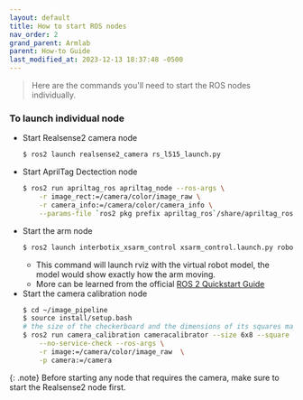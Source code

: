 ```yaml
---
layout: default
title: How to start ROS nodes
nav_order: 2
grand_parent: Armlab
parent: How-to Guide
last_modified_at: 2023-12-13 18:37:48 -0500
---
```


> Here are the commands you'll need to start the ROS nodes individually.

### To launch individual node
- Start Realsense2 camera node
    ```bash
    $ ros2 launch realsense2_camera rs_l515_launch.py
    ```
- Start AprilTag Dectection node 
    ```bash
    $ ros2 run apriltag_ros apriltag_node --ros-args \
        -r image_rect:=/camera/color/image_raw \
        -r camera_info:=/camera/color/camera_info \
        --params-file `ros2 pkg prefix apriltag_ros`/share/apriltag_ros/cfg/tags_Standard41h12.yaml
    ```
- Start the arm node
    ```bash
    $ ros2 launch interbotix_xsarm_control xsarm_control.launch.py robot_model:=rx200
    ```
    - This command will launch rviz with the virtual robot model, the model would show exactly how the arm moving.
    - More can be learned from the official [ROS 2 Quickstart Guide](https://docs.trossenrobotics.com/interbotix_xsarms_docs/ros_interface/ros2/quickstart.html)
- Start the camera calibration node
    ```bash
    $ cd ~/image_pipeline
    $ source install/setup.bash
    # the size of the checkerboard and the dimensions of its squares may vary
    $ ros2 run camera_calibration cameracalibrator --size 6x8 --square 0.025 \
        --no-service-check --ros-args \
        -r image:=/camera/color/image_raw  \
        -p camera:=/camera
    ```

{: .note}
Before starting any node that requires the camera, make sure to start the Realsense2 node first.
